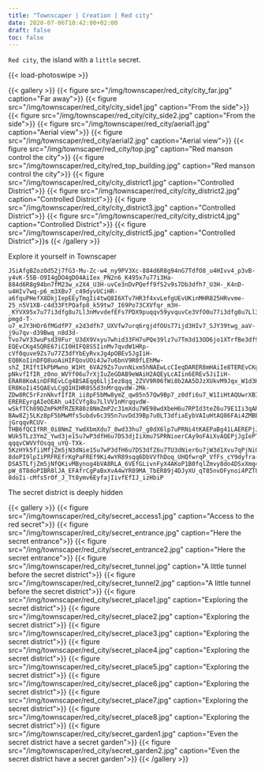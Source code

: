 ```yaml
---
title: "Townscaper | Creation | Red city"
date: 2020-07-06T10:42:00+02:00
draft: false
toc: false
---
```


`Red city`, the island with a `little` secret.

{{< load-photoswipe >}}

{{< gallery >}}
  {{< figure src="/img/townscaper/red_city/city_far.jpg" caption="Far away">}}
  {{< figure src="/img/townscaper/red_city/city_side1.jpg" caption="From the side">}}
  {{< figure src="/img/townscaper/red_city/city_side2.jpg" caption="From the side">}}
  {{< figure src="/img/townscaper/red_city/aerial1.jpg" caption="Aerial view">}}
  {{< figure src="/img/townscaper/red_city/aerial2.jpg" caption="Aerial view">}}
  {{< figure src="/img/townscaper/red_city/top.jpg" caption="Red manson control the city">}}
  {{< figure src="/img/townscaper/red_city/red_top_building.jpg" caption="Red manson control the city">}}
  {{< figure src="/img/townscaper/red_city/city_district1.jpg" caption="Controlled District">}}
  {{< figure src="/img/townscaper/red_city/city_district2.jpg" caption="Controlled District">}}
  {{< figure src="/img/townscaper/red_city/city_district3.jpg" caption="Controlled District">}}
  {{< figure src="/img/townscaper/red_city/city_district4.jpg" caption="Controlled District">}}
  {{< figure src="/img/townscaper/red_city/city_district5.jpg" caption="Controlled District">}}s
{{< /gallery >}}

Explore it yourself in Townscaper

```text
JSiAfgBZozOd52j7fG3-Mu-Zc-w4_ny9PV3Xc-884d6R8g94nG7TdfO8_u4HIvv4_p3vB-y4vK-55B-O9I4gDO4gDO4AiIex_PN2n6_K495x7u77i3Ha-884d6R8g94bn7fM23w_x2X4_U3H-uvCe3nDvPQeff9fS2v9s7Db3dfh7_U3H-_K4nD-u4HIv7wq-p6_m3XBv7_c49dyvUCiHR-a6fquPHefX8DkjIepEEyTmgIi4twQ8I6XTv7HR3f4xvLefgUEvUKinMHR825HRvvme-25_n5V1XB-c4d33FtPQafp8_k59tw7_I69Po73CXVfqr_m3H-_KYVX95x7u77i3dfg8u7Ll3nMvvdefEFs7PDX9puqqv59yvquvCe3VfO0u77i3dfg8u7Ll3d3nMv7bng9R0q_Nce39Lx8uPfW1f8s6_xW9FO7Td138qxqP_d3VfFcs7whidfXcs7Dk3dfp8u-pmgd-T-u7_eJY3HOr6fMGdfP7_x2d3dfh7_UXVfw7urq6rgjdfOUs77ijd3HIv7_SJY39twg_aaV-j9u7qv-d39Bwq_n8d3d-Tvo7wY33wuPsd39Fur_U3dX9Vxyu7whid33FH7uPQe39lz7u7Tm3d13OD6jo1XTrfBe3df97u7Ps3d39b96_M2d33wu7Db3d3X4u7_U3Ii38GR843IiXBHR8c4Ii3FHR8A5IiXKHR8k5dX9twg_IaNi4n0qu7rXfG7uvnd3H2u7_C3Iin6EQ8mnAiH-EQEvCKg45QRE67iCI0HIFQ8S5IinMv7qvdW1HRp-cVf0quve9Zs7u77Z3dfYbEyRvxJg4pOBEv5JgIiH-EQ8KoIinDFQ8uoAiHIFQovUOi4Jw7u6bnV9R0fLEhMw-shZ_IRIftIkPbMwno_W1Ht_6VA29Zs7uvnNixm5hNAEwLcCIeqDARER8mHAiIe8TEREvCKgIi45QBEREvLKg4BSRE6LljIez8urqq_2ZVfE9Pth8lp7CxuPR9tqPaFgdf96u7wYjIK69MAEE9x2AiX4AQEyTdAIi38EREP_JgIeFUAREPHKgIi3FFR8AJAiXKHRA6Tm3d13Or6jo-pNkvfIfIR_z0no_WVYf06u7rXjIuZeGDAB9eWAiH2AQEyLcAIin6EREv5JiIiH-ERAR8KoAinDFREvLCg4BSAEqq6LljIez8qq_2ZVV9R06fWi8b2AA5DJzXUkvM9Jqx_W1d3HtGR86FAinyCQ8eGAiIeYDAR8CHAi4pOQER8mHACIiH-ER8KoIi45QAEvLCgQ1HIHR8S5d3nMrqqvdW-2Mk-ZDw8RC5rFznNkvfIfIR_ii8pF5bMw8ymZ_qw85n57Qw9Bp7_z0dfi6u7_W1IiHtAQUwrXBIeGDAREvnBgIeYDAR8CHIi4pOAER8mHAiH-EREREyrgAIeOEAh_u4ICVfg8u7LlVV1nMrqqvdW-wSkfTCh89DZmPkMfRZER80z8NmZmP2c31mXdu7WE98wdXbeH6u7RPId3teZ6u79E1Ii3qARcwjWgIe9CERER8MGAiIePDAREPsBgIiX4AQEREP1Bg4NPAEQ84HAiXBBQoPHOiQV9dy7u6DkVVfpsqPZ_nJIkZ_sy3P_QzXUkPtIfjZmP2c39oXdu7_8wd33hu7_g0dX6lp7uPRNi4tKAEG9oFAiXvAQEPjBg49sREPsBg4FOAEyTdAIiIi4NPAEP_BgQ1XBHR8c4d33FrqqPQWV9lzq_kZVjvFzqq-BAw8Zj5LKz8pF5bMwMfs5ubdv6c395n7uvDd39Bp7u0LT3dfiaEybVAIuHtAQ86FAi4ZMBEvnJg4hNAEvxBgIeqDAybeAIU9yvREvCe395xqqvLWVV-jGrqqvRCUV-THB6fQCIfRR_0i8NmZ_YwdXbmXdu7_8wd33hu7_g0dX6lp7uPRNi4tKAEPaBg41LAEREPjJg49MBEPsBg4FOAEyTdAIewbEh_43d3XBrq_cYV1fQyqq6X0IQ-WUk5TLz3YmZ_Ywd3je15u7wP3dfH6u7DS3djIiXmu7SPRNioerCAy9oFAiXvAQEPjJgIePTAR8xGAi4FOAEREP1Ni4Nv7uqqP_VV9VxqqPHWVVfXEofDMw8HZR_MwdX6LIBkvoIfs5ub9qwd3nfu7_O0d3Hku7_z0d3noGRcvVNi4RrREveNi4ZsREvnNg4htREvxNi4pu7u6beVV1H-qqqvCWVVfOsqq_uYQ-TXk-5KzHYk5fiiMfjZm5jN3dNie15u7wP3dfH6u7DS3dfZ6u7TU3dNier6u7jW3d1Xvu7qPjNiQfPbEh_x2IiX4u7qP1B038qqqP_VVVfFsqPHW13FD6fzi8bIBkvoIfaZ_GwHbu7ev6EjgE55nYEG9OUMiTkHkGRU0LT3dp7Jq7u38W1d3Htu7qvedX8Zs7ivnd3VfY7u7LcA9pOg_mXVf8rqvCWfOs_u4fGFZ_0z3Y_YwIi6VnP-8doPI9lpIiPRFREfrKgPaFREf9Ki4wYR89sqq6DbVVfhDoq_UHQfwrqP_VfFs_cY9dyfra-DSA5TLfjZm5jNfQKivMBynog4bVA8RLA_6VEfGLivnFyX4AKoP1B0fqlZmvy8do4DSxXmg4TUA8tKAiPaBQ81rIiPjFREy3wg4LcAVVV-pW_8T8doPIBR8lJA_EFAfrCgPaBxXvA4wYR89MA_TbER89j4DJyXU_qT85nvDFynoi4PZT8VnP-8doIi-cMfs5rOf_J_Tt8ymv6EyfajIivfEfIJ_izHbiP
```

The secret district is deeply hidden

{{< gallery >}}
  {{< figure src="/img/townscaper/red_city/secret_access1.jpg" caption="Access to the red secret">}}
  {{< figure src="/img/townscaper/red_city/secret_entrance.jpg" caption="Here the secret entrance">}}
  {{< figure src="/img/townscaper/red_city/secret_entrance2.jpg" caption="Here the secret entrance">}}
  {{< figure src="/img/townscaper/red_city/secret_tunnel.jpg" caption="A little tunnel before the secret district">}}
  {{< figure src="/img/townscaper/red_city/secret_tunnel2.jpg" caption="A little tunnel before the secret district">}}
  {{< figure src="/img/townscaper/red_city/secret_place1.jpg" caption="Exploring the secret district">}}
  {{< figure src="/img/townscaper/red_city/secret_place2.jpg" caption="Exploring the secret district">}}
  {{< figure src="/img/townscaper/red_city/secret_place3.jpg" caption="Exploring the secret district">}}
  {{< figure src="/img/townscaper/red_city/secret_place4.jpg" caption="Exploring the secret district">}}
  {{< figure src="/img/townscaper/red_city/secret_place5.jpg" caption="Exploring the secret district">}}
  {{< figure src="/img/townscaper/red_city/secret_place6.jpg" caption="Exploring the secret district">}}
  {{< figure src="/img/townscaper/red_city/secret_place7.jpg" caption="Exploring the secret district">}}
  {{< figure src="/img/townscaper/red_city/secret_place8.jpg" caption="Exploring the secret district">}}
  {{< figure src="/img/townscaper/red_city/secret_garden1.jpg" caption="Even the secret district have a secret garden">}}
  {{< figure src="/img/townscaper/red_city/secret_garden2.jpg" caption="Even the secret district have a secret garden">}}
{{< /gallery >}}